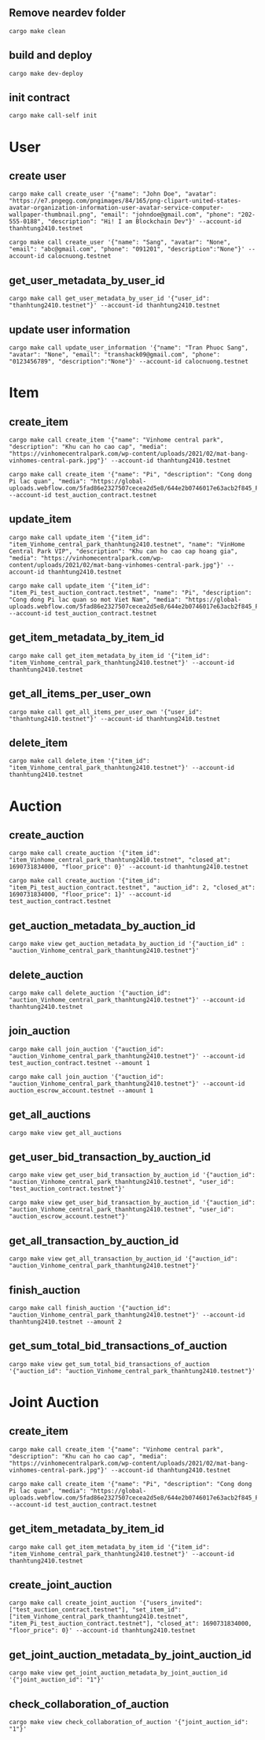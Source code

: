 ## Remove neardev folder

```
cargo make clean
```

## build and deploy

```
cargo make dev-deploy
```

## init contract

```
cargo make call-self init
```

# User

## create user

```
cargo make call create_user '{"name": "John Doe", "avatar": "https://e7.pngegg.com/pngimages/84/165/png-clipart-united-states-avatar-organization-information-user-avatar-service-computer-wallpaper-thumbnail.png", "email": "johndoe@gmail.com", "phone": "202-555-0188", "description": "Hi! I am Blockchain Dev"}' --account-id thanhtung2410.testnet
```

```
cargo make call create_user '{"name": "Sang", "avatar": "None", "email": "abc@gmail.com", "phone": "091201", "description":"None"}' --account-id calocnuong.testnet
```

## get_user_metadata_by_user_id

```
cargo make call get_user_metadata_by_user_id '{"user_id": "thanhtung2410.testnet"}' --account-id thanhtung2410.testnet
```

## update user information

```
cargo make call update_user_information '{"name": "Tran Phuoc Sang", "avatar": "None", "email": "transhack09@gmail.com", "phone": "0123456789", "description":"None"}' --account-id calocnuong.testnet
```

# Item

## create_item

```
cargo make call create_item '{"name": "Vinhome central park", "description": "Khu can ho cao cap", "media": "https://vinhomecentralpark.com/wp-content/uploads/2021/02/mat-bang-vinhomes-central-park.jpg"}' --account-id thanhtung2410.testnet
```

```
cargo make call create_item '{"name": "Pi", "description": "Cong dong Pi lac quan", "media": "https://global-uploads.webflow.com/5fad86e2327507cecea2d5e8/644e2b0746017e63acb2f845_Pi%20Network%20Mobile%20Mining.jpg"}' --account-id test_auction_contract.testnet
```

## update_item

```
cargo make call update_item '{"item_id": "item_Vinhome_central_park_thanhtung2410.testnet", "name": "VinHome Central Park VIP", "description": "Khu can ho cao cap hoang gia", "media": "https://vinhomecentralpark.com/wp-content/uploads/2021/02/mat-bang-vinhomes-central-park.jpg"}' --account-id thanhtung2410.testnet
```

```
cargo make call update_item '{"item_id": "item_Pi_test_auction_contract.testnet", "name": "Pi", "description": "Cong dong Pi lac quan so mot Viet Nam", "media": "https://global-uploads.webflow.com/5fad86e2327507cecea2d5e8/644e2b0746017e63acb2f845_Pi%20Network%20Mobile%20Mining.jpg"}' --account-id test_auction_contract.testnet
```

## get_item_metadata_by_item_id

```
cargo make call get_item_metadata_by_item_id '{"item_id": "item_Vinhome_central_park_thanhtung2410.testnet"}' --account-id thanhtung2410.testnet
```

## get_all_items_per_user_own

```
cargo make call get_all_items_per_user_own '{"user_id": "thanhtung2410.testnet"}' --account-id thanhtung2410.testnet
```

## delete_item

```
cargo make call delete_item '{"item_id": "item_Vinhome_central_park_thanhtung2410.testnet"}' --account-id thanhtung2410.testnet
```

# Auction

## create_auction

```
cargo make call create_auction '{"item_id": "item_Vinhome_central_park_thanhtung2410.testnet", "closed_at": 1690731834000, "floor_price": 0}' --account-id thanhtung2410.testnet
```

```
cargo make call create_auction '{"item_id": "item_Pi_test_auction_contract.testnet", "auction_id": 2, "closed_at": 1690731834000, "floor_price": 1}' --account-id test_auction_contract.testnet
```

## get_auction_metadata_by_auction_id

```
cargo make view get_auction_metadata_by_auction_id '{"auction_id" : "auction_Vinhome_central_park_thanhtung2410.testnet"}'
```

## delete_auction

```
cargo make call delete_auction '{"auction_id": "auction_Vinhome_central_park_thanhtung2410.testnet"}' --account-id thanhtung2410.testnet
```

## join_auction

```
cargo make call join_auction '{"auction_id": "auction_Vinhome_central_park_thanhtung2410.testnet"}' --account-id test_auction_contract.testnet --amount 1
```

```
cargo make call join_auction '{"auction_id": "auction_Vinhome_central_park_thanhtung2410.testnet"}' --account-id auction_escrow_account.testnet --amount 1
```

## get_all_auctions

```
cargo make view get_all_auctions
```

## get_user_bid_transaction_by_auction_id

```
cargo make view get_user_bid_transaction_by_auction_id '{"auction_id": "auction_Vinhome_central_park_thanhtung2410.testnet", "user_id": "test_auction_contract.testnet"}'
```

```
cargo make view get_user_bid_transaction_by_auction_id '{"auction_id": "auction_Vinhome_central_park_thanhtung2410.testnet", "user_id": "auction_escrow_account.testnet"}'
```

## get_all_transaction_by_auction_id

```
cargo make view get_all_transaction_by_auction_id '{"auction_id": "auction_Vinhome_central_park_thanhtung2410.testnet"}'
```

## finish_auction

```
cargo make call finish_auction '{"auction_id": "auction_Vinhome_central_park_thanhtung2410.testnet"}' --account-id thanhtung2410.testnet --amount 2
```

## get_sum_total_bid_transactions_of_auction

```
cargo make view get_sum_total_bid_transactions_of_auction '{"auction_id": "auction_Vinhome_central_park_thanhtung2410.testnet"}'
```

# Joint Auction

## create_item

```
cargo make call create_item '{"name": "Vinhome central park", "description": "Khu can ho cao cap", "media": "https://vinhomecentralpark.com/wp-content/uploads/2021/02/mat-bang-vinhomes-central-park.jpg"}' --account-id thanhtung2410.testnet
```

```
cargo make call create_item '{"name": "Pi", "description": "Cong dong Pi lac quan", "media": "https://global-uploads.webflow.com/5fad86e2327507cecea2d5e8/644e2b0746017e63acb2f845_Pi%20Network%20Mobile%20Mining.jpg"}' --account-id test_auction_contract.testnet
```

## get_item_metadata_by_item_id

```
cargo make call get_item_metadata_by_item_id '{"item_id": "item_Vinhome_central_park_thanhtung2410.testnet"}' --account-id thanhtung2410.testnet
```

## create_joint_auction

```
cargo make call create_joint_auction '{"users_invited": ["test_auction_contract.testnet"], "set_item_id": ["item_Vinhome_central_park_thanhtung2410.testnet", "item_Pi_test_auction_contract.testnet"], "closed_at": 1690731834000, "floor_price": 0}' --account-id thanhtung2410.testnet
```

## get_joint_auction_metadata_by_joint_auction_id

```
cargo make view get_joint_auction_metadata_by_joint_auction_id '{"joint_auction_id": "1"}'
```

## check_collaboration_of_auction

```
cargo make view check_collaboration_of_auction '{"joint_auction_id": "1"}'
```
